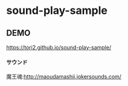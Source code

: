 # sound-play-sample

## DEMO
https://tori2.github.io/sound-play-sample/

#### サウンド
魔王魂:http://maoudamashii.jokersounds.com/
